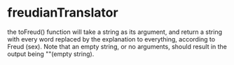 # freudianTranslator
the toFreud() function will take a string as its argument, and return a string with every word replaced by the explanation to everything, according to Freud (sex). Note that an empty string, or no arguments, should result in the output being ""(empty string).
